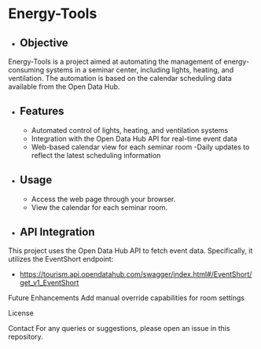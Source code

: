 <!-- SPDX-FileCopyrightText: 2024 NOI Techpark <digital@noi.bz.it>

SPDX-License-Identifier: CC0-1.0  -->

# Energy-Tools
- ## Objective
Energy-Tools is a project aimed at automating the management of energy-consuming systems in a seminar center, including lights, heating, and ventilation. The automation is based on the calendar scheduling data available from the Open Data Hub.

- ## Features
  - Automated control of lights, heating, and ventilation systems
  - Integration with the Open Data Hub API for real-time event data
  - Web-based calendar view for each seminar room
  -Daily updates to reflect the latest scheduling information

- ## Usage
  - Access the web page through your browser.
  - View the calendar for each seminar room.

- ## API Integration
This project uses the Open Data Hub API to fetch event data. Specifically, it utilizes the EventShort endpoint:
  - https://tourism.api.opendatahub.com/swagger/index.html#/EventShort/get_v1_EventShort

Future Enhancements
Add manual override capabilities for room settings

License


Contact
For any queries or suggestions, please open an issue in this repository.
 
